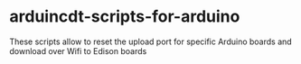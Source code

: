 # arduincdt-scripts-for-arduino
These scripts allow to reset the upload port for specific Arduino boards and download over Wifi to Edison boards
